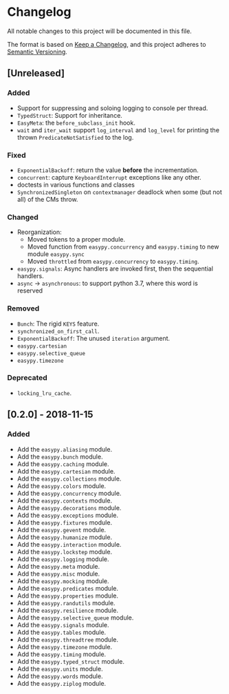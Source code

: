 # Changelog
All notable changes to this project will be documented in this file.

The format is based on [Keep a Changelog](https://keepachangelog.com/en/1.0.0/),
and this project adheres to [Semantic Versioning](https://semver.org/spec/v2.0.0.html).

## [Unreleased]
### Added
- Support for suppressing and soloing logging to console per thread.
- `TypedStruct`: Support for inheritance.
- `EasyMeta`: the `before_subclass_init` hook.
- `wait` and `iter_wait` support `log_interval` and `log_level` for printing
  the thrown `PredicateNotSatisfied` to the log.

### Fixed
- `ExponentialBackoff`: return the value **before** the incrementation.
- `concurrent`: capture `KeyboardInterrupt` exceptions like any other.
- doctests in various functions and classes
- `SynchronizedSingleton` on `contextmanager` deadlock when some (but not all)
  of the CMs throw.

### Changed
- Reorganization:
  - Moved tokens to a proper module.
  - Moved function from `easypy.concurrency` and `easypy.timing` to new module
    `easypy.sync`
  - Moved `throttled` from `easypy.concurrency` to `easypy.timing`.
- `easypy.signals`: Async handlers are invoked first, then the sequential handlers.
- `async` -> `asynchronous`: to support python 3.7, where this word is reserved

### Removed
- `Bunch`: The rigid `KEYS` feature.
- `synchronized_on_first_call`.
- `ExponentialBackoff`: The unused `iteration` argument.
- `easypy.cartesian`
- `easypy.selective_queue`
- `easypy.timezone`

### Deprecated
- `locking_lru_cache`.

## [0.2.0] - 2018-11-15
### Added
- Add the `easypy.aliasing` module.
- Add the `easypy.bunch` module.
- Add the `easypy.caching` module.
- Add the `easypy.cartesian` module.
- Add the `easypy.collections` module.
- Add the `easypy.colors` module.
- Add the `easypy.concurrency` module.
- Add the `easypy.contexts` module.
- Add the `easypy.decorations` module.
- Add the `easypy.exceptions` module.
- Add the `easypy.fixtures` module.
- Add the `easypy.gevent` module.
- Add the `easypy.humanize` module.
- Add the `easypy.interaction` module.
- Add the `easypy.lockstep` module.
- Add the `easypy.logging` module.
- Add the `easypy.meta` module.
- Add the `easypy.misc` module.
- Add the `easypy.mocking` module.
- Add the `easypy.predicates` module.
- Add the `easypy.properties` module.
- Add the `easypy.randutils` module.
- Add the `easypy.resilience` module.
- Add the `easypy.selective_queue` module.
- Add the `easypy.signals` module.
- Add the `easypy.tables` module.
- Add the `easypy.threadtree` module.
- Add the `easypy.timezone` module.
- Add the `easypy.timing` module.
- Add the `easypy.typed_struct` module.
- Add the `easypy.units` module.
- Add the `easypy.words` module.
- Add the `easypy.ziplog` module.
